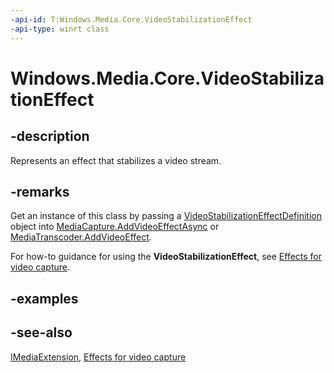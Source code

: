 ```yaml
---
-api-id: T:Windows.Media.Core.VideoStabilizationEffect
-api-type: winrt class
---
```


<!-- Class syntax.
public class VideoStabilizationEffect : Windows.Media.Core.IVideoStabilizationEffect, Windows.Media.IMediaExtension
-->

# Windows.Media.Core.VideoStabilizationEffect

## -description
Represents an effect that stabilizes a video stream.

## -remarks
Get an instance of this class by passing a [VideoStabilizationEffectDefinition](videostabilizationeffectdefinition.md) object into [MediaCapture.AddVideoEffectAsync](../windows.media.capture/mediacapture_addvideoeffectasync_1410216019.md) or [MediaTranscoder.AddVideoEffect](../windows.media.transcoding/mediatranscoder_addvideoeffect_205953283.md).

For how-to guidance for using the **VideoStabilizationEffect**, see [Effects for video capture](https://msdn.microsoft.com/en-us/windows/uwp/audio-video-camera/effects-for-video-capture).

## -examples

## -see-also
[IMediaExtension](../windows.media/imediaextension.md), [Effects for video capture](https://msdn.microsoft.com/en-us/windows/uwp/audio-video-camera/effects-for-video-capture)